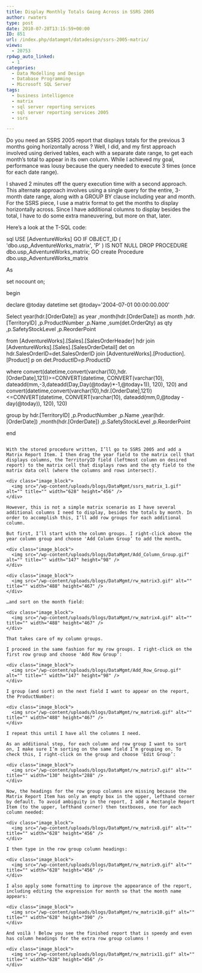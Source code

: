 ```yaml
---
title: Display Monthly Totals Going Across in SSRS 2005
author: rwaters
type: post
date: 2010-07-28T13:15:59+00:00
ID: 851
url: /index.php/datamgmt/datadesign/ssrs-2005-matrix/
views:
  - 20753
rp4wp_auto_linked:
  - 1
categories:
  - Data Modelling and Design
  - Database Programming
  - Microsoft SQL Server
tags:
  - business intelligence
  - matrix
  - sql server reporting services
  - sql server reporting services 2005
  - ssrs

---
```

Do you need an SSRS 2005 report that displays totals for the previous 3 months going horizontally across ? Well, I did, and my first approach involved using derived tables, each with a separate date range, to get each month’s total to appear in its own column. While I achieved my goal, performance was lousy because the query needed to execute 3 times (once for each date range).

I shaved 2 minutes off the query execution time with a second approach. This alternate approach involves using a single query for the entire, 3-month date range, along with a GROUP BY clause including year and month. For the SSRS piece, I use a matrix format to get the months to display horizontally across. Since I have additional columns to display besides the total, I have to do some extra maneuvering, but more on that, later.

Here’s a look at the T-SQL code:

sql
USE [AdventureWorks]
GO
IF OBJECT_ID ( 'dbo.usp_AdventureWorks_matrix', 'P' ) IS NOT NULL 
    DROP PROCEDURE dbo.usp_AdventureWorks_matrix;
GO
create Procedure dbo.usp_AdventureWorks_matrix

As

set nocount on;

begin

declare @today datetime
set @today='2004-07-01 00:00:00.000'


Select year(hdr.[OrderDate]) as year
,month(hdr.[OrderDate]) as month
,hdr.[TerritoryID]
,p.ProductNumber
,p.Name
,sum(det.OrderQty) as qty
,p.SafetyStockLevel
,p.ReorderPoint

from [AdventureWorks].[Sales].[SalesOrderHeader] hdr
join [AdventureWorks].[Sales].[SalesOrderDetail] det
on hdr.SalesOrderID=det.SalesOrderID
	join [AdventureWorks].[Production].[Product] p
	on det.ProductID=p.ProductID
	
where convert(datetime,convert(varchar(10),hdr.[OrderDate],121))>=CONVERT(datetime, CONVERT(varchar(10), dateadd(mm,-3,dateadd(Day,Day(@today)*-1,@today+1)), 120), 120)
and convert(datetime,convert(varchar(10),hdr.[OrderDate],121))<=CONVERT(datetime, CONVERT(varchar(10), dateadd(mm,0,@today - day(@today)), 120), 120) 

group by hdr.[TerritoryID]
,p.ProductNumber
,p.Name
,year(hdr.[OrderDate]) 
,month(hdr.[OrderDate]) 
,p.SafetyStockLevel
,p.ReorderPoint

end
```

With the stored procedure written, I’ll go to SSRS 2005 and add a Matrix Report Item. I then drag the year field to the matrix cell that displays columns, the TerritoryID field (leftmost column on desired report) to the matrix cell that displays rows and the qty field to the matrix data cell (where the columns and rows intersect).

<div class="image_block">
  <img src="/wp-content/uploads/blogs/DataMgmt/ssrs_matrix_1.gif" alt="" title="" width="628" height="456" />
</div>

However, this is not a simple matrix scenario as I have several additional columns I need to display, besides the totals by month. In order to accomplish this, I’ll add row groups for each additional column.

But first, I’ll start with the column groups. I right-click above the year column group and choose 'Add Column Group’ to add the month…

<div class="image_block">
  <img src="/wp-content/uploads/blogs/DataMgmt/Add_Column_Group.gif" alt="" title="" width="147" height="98" />
</div>

<div class="image_block">
  <img src="/wp-content/uploads/blogs/DataMgmt/rw_matrix3.gif" alt="" title="" width="488" height="467" />
</div>

…and sort on the month field:

<div class="image_block">
  <img src="/wp-content/uploads/blogs/DataMgmt/rw_matrix4.gif" alt="" title="" width="488" height="467" />
</div>

That takes care of my column groups.

I proceed in the same fashion for my row groups. I right-click on the first row group and choose 'Add Row Group’:

<div class="image_block">
  <img src="/wp-content/uploads/blogs/DataMgmt/Add_Row_Group.gif" alt="" title="" width="147" height="98" />
</div>

I group (and sort) on the next field I want to appear on the report, the ProductNumber:

<div class="image_block">
  <img src="/wp-content/uploads/blogs/DataMgmt/rw_matrix6.gif" alt="" title="" width="488" height="467" />
</div>

I repeat this until I have all the columns I need. 

As an additional step, for each column and row group I want to sort on, I make sure I’m sorting on the same field I’m grouping on. To check this, I right-click on the group and choose 'Edit Group’:

<div class="image_block">
  <img src="/wp-content/uploads/blogs/DataMgmt/rw_matrix7.gif" alt="" title="" width="130" height="288" />
</div>

Now, the headings for the row group columns are missing because the Matrix Report Item has only an empty box in the upper, lefthand corner by default. To avoid ambiguity in the report, I add a Rectangle Report Item (to the upper, lefthand corner) then textboxes, one for each column needed:

<div class="image_block">
  <img src="/wp-content/uploads/blogs/DataMgmt/rw_matrix8.gif" alt="" title="" width="628" height="456" />
</div>

I then type in the row group column headings:

<div class="image_block">
  <img src="/wp-content/uploads/blogs/DataMgmt/rw_matrix9.gif" alt="" title="" width="628" height="456" />
</div>

I also apply some formatting to improve the appearance of the report, including editing the expression for month so that the month name appears:

<div class="image_block">
  <img src="/wp-content/uploads/blogs/DataMgmt/rw_matrix10.gif" alt="" title="" width="628" height="390" />
</div>

And voilà ! Below you see the finished report that is speedy and even has column headings for the extra row group columns !

<div class="image_block">
  <img src="/wp-content/uploads/blogs/DataMgmt/rw_matrix11.gif" alt="" title="" width="628" height="456" />
</div>